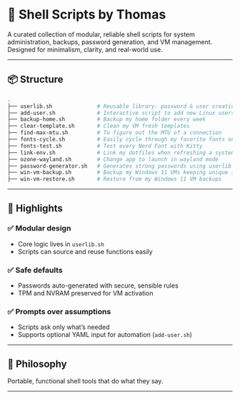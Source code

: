 # 👚 Shell Scripts by Thomas

A curated collection of modular, reliable shell scripts for system administration, backups, password generation, and VM management. Designed for minimalism, clarity, and real-world use.

---

## 📦 Structure

```bash
.
├── userlib.sh              # Reusable library: password & user creation
├── add-user.sh             # Interactive script to add new Linux users
├── backup-home.sh          # Backup my home folder every week
├── clear-template.sh       # Clean my VM fresh templates
├── find-max-mtu.sh         # To figure out the MTU of a connection
├── fonts-cycle.sh          # Easily cycle through my favorite fonts on Kitty
├── fonts-test.sh           # Test every Nerd Font with Kitty
├── link-env.sh             # Link my dotfiles when refreshing a system
├── ozone-wayland.sh        # Change app to launch in wayland mode
├── password-generator.sh   # Generates strong passwords using userlib
├── win-vm-backup.sh        # Backup my Windows 11 VMs keeping unique ids
├── win-vm-restore.sh       # Restore from my Windows 11 VM backups
```

---

## 🔧 Highlights

### ✅ Modular design
- Core logic lives in `userlib.sh`
- Scripts can source and reuse functions easily
 
### ✅ Safe defaults
- Passwords auto-generated with secure, sensible rules
- TPM and NVRAM preserved for VM activation
 
### ✅ Prompts over assumptions
- Scripts ask only what’s needed
- Supports optional YAML input for automation (`add-user.sh`)
 
---

## 🔐 Philosophy

Portable, functional shell tools that do what they say.

---

